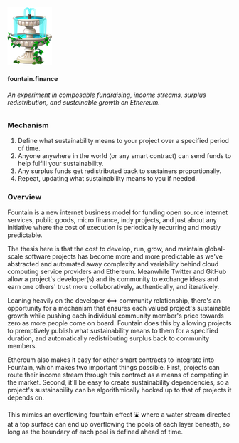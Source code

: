 <img src="imgs/fountain.png" alt="Fountain" width="100"/>

#### fountain.finance

###### An experiment in composable fundraising, income streams, surplus redistribution, and sustainable growth on Ethereum.

### Mechanism

1. Define what sustainability means to your project over a specified period of time.
2. Anyone anywhere in the world (or any smart contract) can send funds to help fulfill your sustainability.
3. Any surplus funds get redistributed back to sustainers proportionally.
4. Repeat, updating what sustainability means to you if needed.

### Overview 

Fountain is a new internet business model for funding open source internet services, public goods, micro finance, indy projects, and just about any initiative where the cost of execution is periodically recurring and mostly predictable.

The thesis here is that the cost to develop, run, grow, and maintain global-scale software projects has become more and more predictable as we've abstracted and automated away complexity and variability behind cloud computing service providers and Ethereum. Meanwhile Twitter and GitHub allow a project's developer(s) and its community to exchange ideas and earn one others' trust more collaboratively, authentically, and iteratively. 

Leaning heavily on the developer <==> community relationship, there's an opportunity for a mechanism that ensures each valued project's sustainable growth while pushing each individual community member's price towards zero as more people come on board. Fountain does this by allowing projects to premptively publish what sustainability means to them for a specified duration, and automatically redistributing surplus back to community members.

Ethereum also makes it easy for other smart contracts to integrate into Fountain, which makes two important things possible. First, projects can route their income stream through this contract as a means of competing in the market. Second, it'll be easy to create sustainability dependencies, so a project's sustainability can be algorithmically hooked up to that of projects it depends on. 

This mimics an overflowing fountain effect ⛲️ where a water stream directed at a top surface can end up overflowing the pools of each layer beneath, so long as the boundary of each pool is defined ahead of time.  ️ 

